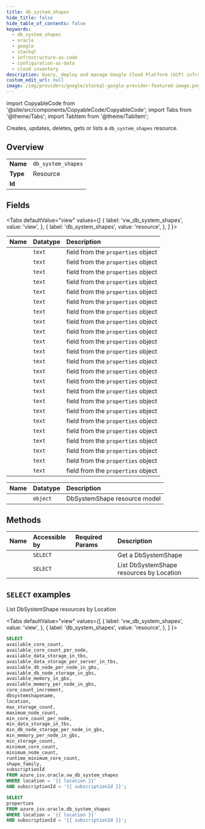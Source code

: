 ```yaml
---
title: db_system_shapes
hide_title: false
hide_table_of_contents: false
keywords:
  - db_system_shapes
  - oracle
  - google
  - stackql
  - infrastructure-as-code
  - configuration-as-data
  - cloud inventory
description: Query, deploy and manage Google Cloud Platform (GCP) infrastructure and resources using SQL
custom_edit_url: null
image: /img/providers/google/stackql-google-provider-featured-image.png
---
```


import CopyableCode from '@site/src/components/CopyableCode/CopyableCode';
import Tabs from '@theme/Tabs';
import TabItem from '@theme/TabItem';

Creates, updates, deletes, gets or lists a <code>db_system_shapes</code> resource.

## Overview
<table><tbody>
<tr><td><b>Name</b></td><td><code>db_system_shapes</code></td></tr>
<tr><td><b>Type</b></td><td>Resource</td></tr>
<tr><td><b>Id</b></td><td><CopyableCode code="azure_isv.oracle.db_system_shapes" /></td></tr>
</tbody></table>

## Fields
<Tabs
    defaultValue="view"
    values={[
        { label: 'vw_db_system_shapes', value: 'view', },
        { label: 'db_system_shapes', value: 'resource', },
    ]
}>
<TabItem value="view">

| Name | Datatype | Description |
|:-----|:---------|:------------|
| <CopyableCode code="available_core_count" /> | `text` | field from the `properties` object |
| <CopyableCode code="available_core_count_per_node" /> | `text` | field from the `properties` object |
| <CopyableCode code="available_data_storage_in_tbs" /> | `text` | field from the `properties` object |
| <CopyableCode code="available_data_storage_per_server_in_tbs" /> | `text` | field from the `properties` object |
| <CopyableCode code="available_db_node_per_node_in_gbs" /> | `text` | field from the `properties` object |
| <CopyableCode code="available_db_node_storage_in_gbs" /> | `text` | field from the `properties` object |
| <CopyableCode code="available_memory_in_gbs" /> | `text` | field from the `properties` object |
| <CopyableCode code="available_memory_per_node_in_gbs" /> | `text` | field from the `properties` object |
| <CopyableCode code="core_count_increment" /> | `text` | field from the `properties` object |
| <CopyableCode code="dbsystemshapename" /> | `text` | field from the `properties` object |
| <CopyableCode code="location" /> | `text` | field from the `properties` object |
| <CopyableCode code="max_storage_count" /> | `text` | field from the `properties` object |
| <CopyableCode code="maximum_node_count" /> | `text` | field from the `properties` object |
| <CopyableCode code="min_core_count_per_node" /> | `text` | field from the `properties` object |
| <CopyableCode code="min_data_storage_in_tbs" /> | `text` | field from the `properties` object |
| <CopyableCode code="min_db_node_storage_per_node_in_gbs" /> | `text` | field from the `properties` object |
| <CopyableCode code="min_memory_per_node_in_gbs" /> | `text` | field from the `properties` object |
| <CopyableCode code="min_storage_count" /> | `text` | field from the `properties` object |
| <CopyableCode code="minimum_core_count" /> | `text` | field from the `properties` object |
| <CopyableCode code="minimum_node_count" /> | `text` | field from the `properties` object |
| <CopyableCode code="runtime_minimum_core_count" /> | `text` | field from the `properties` object |
| <CopyableCode code="shape_family" /> | `text` | field from the `properties` object |
| <CopyableCode code="subscriptionId" /> | `text` | field from the `properties` object |
</TabItem>
<TabItem value="resource">

| Name | Datatype | Description |
|:-----|:---------|:------------|
| <CopyableCode code="properties" /> | `object` | DbSystemShape resource model |
</TabItem></Tabs>

## Methods
| Name | Accessible by | Required Params | Description |
|:-----|:--------------|:----------------|:------------|
| <CopyableCode code="get" /> | `SELECT` | <CopyableCode code="dbsystemshapename, location, subscriptionId" /> | Get a DbSystemShape |
| <CopyableCode code="list_by_location" /> | `SELECT` | <CopyableCode code="location, subscriptionId" /> | List DbSystemShape resources by Location |

## `SELECT` examples

List DbSystemShape resources by Location

<Tabs
    defaultValue="view"
    values={[
        { label: 'vw_db_system_shapes', value: 'view', },
        { label: 'db_system_shapes', value: 'resource', },
    ]
}>
<TabItem value="view">

```sql
SELECT
available_core_count,
available_core_count_per_node,
available_data_storage_in_tbs,
available_data_storage_per_server_in_tbs,
available_db_node_per_node_in_gbs,
available_db_node_storage_in_gbs,
available_memory_in_gbs,
available_memory_per_node_in_gbs,
core_count_increment,
dbsystemshapename,
location,
max_storage_count,
maximum_node_count,
min_core_count_per_node,
min_data_storage_in_tbs,
min_db_node_storage_per_node_in_gbs,
min_memory_per_node_in_gbs,
min_storage_count,
minimum_core_count,
minimum_node_count,
runtime_minimum_core_count,
shape_family,
subscriptionId
FROM azure_isv.oracle.vw_db_system_shapes
WHERE location = '{{ location }}'
AND subscriptionId = '{{ subscriptionId }}';
```
</TabItem>
<TabItem value="resource">


```sql
SELECT
properties
FROM azure_isv.oracle.db_system_shapes
WHERE location = '{{ location }}'
AND subscriptionId = '{{ subscriptionId }}';
```
</TabItem></Tabs>

